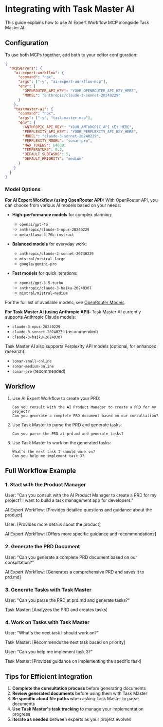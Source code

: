 # Integrating with Task Master AI

This guide explains how to use AI Expert Workflow MCP alongside Task Master AI.

## Configuration

To use both MCPs together, add both to your editor configuration:

```json
{
  "mcpServers": {
    "ai-expert-workflow": {
      "command": "npx",
      "args": ["-y", "ai-expert-workflow-mcp"],
      "env": {
        "OPENROUTER_API_KEY": "YOUR_OPENROUTER_API_KEY_HERE",
        "MODEL": "anthropic/claude-3-sonnet-20240229"
      }
    },
    "taskmaster-ai": {
      "command": "npx",
      "args": ["-y", "task-master-mcp"],
      "env": {
        "ANTHROPIC_API_KEY": "YOUR_ANTHROPIC_API_KEY_HERE",
        "PERPLEXITY_API_KEY": "YOUR_PERPLEXITY_API_KEY_HERE",
        "MODEL": "claude-3-sonnet-20240229",
        "PERPLEXITY_MODEL": "sonar-pro",
        "MAX_TOKENS": 64000,
        "TEMPERATURE": 0.2,
        "DEFAULT_SUBTASKS": 5,
        "DEFAULT_PRIORITY": "medium"
      }
    }
  }
}
```

### Model Options

**For AI Expert Workflow (using OpenRouter API):**
With OpenRouter API, you can choose from various AI models based on your needs:

- **High-performance models** for complex planning:
  - `openai/gpt-4o`
  - `anthropic/claude-3-opus-20240229`
  - `meta/llama-3-70b-instruct`

- **Balanced models** for everyday work:
  - `anthropic/claude-3-sonnet-20240229`
  - `mistral/mistral-large`
  - `google/gemini-pro`

- **Fast models** for quick iterations:
  - `openai/gpt-3.5-turbo`
  - `anthropic/claude-3-haiku-20240307`
  - `mistral/mistral-medium`

For the full list of available models, see [OpenRouter Models](https://openrouter.ai/models).

**For Task Master AI (using Anthropic API):**
Task Master AI currently supports Anthropic Claude models:
- `claude-3-opus-20240229`
- `claude-3-sonnet-20240229` (recommended)
- `claude-3-haiku-20240307`

Task Master AI also supports Perplexity API models (optional, for enhanced research):
- `sonar-small-online`
- `sonar-medium-online`
- `sonar-pro` (recommended)

## Workflow

1. Use AI Expert Workflow to create your PRD:
   ```
   Can you consult with the AI Product Manager to create a PRD for my project?
   Can you generate a complete PRD document based on our consultation?
   ```

2. Use Task Master to parse the PRD and generate tasks:
   ```
   Can you parse the PRD at prd.md and generate tasks?
   ```

3. Use Task Master to work on the generated tasks:
   ```
   What's the next task I should work on?
   Can you help me implement task 3?
   ```

## Full Workflow Example

### 1. Start with the Product Manager

User: "Can you consult with the AI Product Manager to create a PRD for my project? I want to build a task management app for developers."

AI Expert Workflow: [Provides detailed questions and guidance about the product]

User: [Provides more details about the product]

AI Expert Workflow: [Offers more specific guidance and recommendations]

### 2. Generate the PRD Document

User: "Can you generate a complete PRD document based on our consultation?"

AI Expert Workflow: [Generates a comprehensive PRD and saves it to prd.md]

### 3. Generate Tasks with Task Master

User: "Can you parse the PRD at prd.md and generate tasks?"

Task Master: [Analyzes the PRD and creates tasks]

### 4. Work on Tasks with Task Master

User: "What's the next task I should work on?"

Task Master: [Recommends the next task based on priority]

User: "Can you help me implement task 3?"

Task Master: [Provides guidance on implementing the specific task]

## Tips for Efficient Integration

1. **Complete the consultation process** before generating documents
2. **Review generated documents** before using them with Task Master
3. **Be specific about file paths** when asking Task Master to parse documents
4. **Use Task Master's task tracking** to manage your implementation progress
5. **Iterate as needed** between experts as your project evolves 
